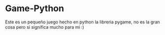 # Game-Python
Este es un pequeño juego hecho en python la libreria pygame, no es la gran cosa pero si significa mucho para mi :)
